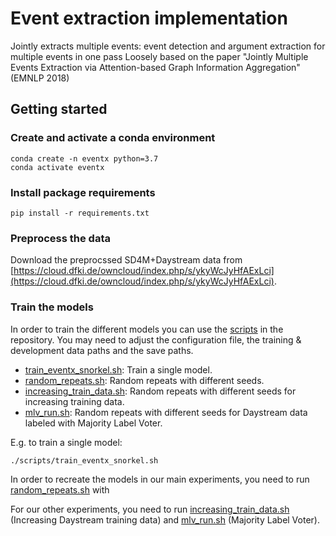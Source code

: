 # Event extraction implementation

Jointly extracts multiple events: event detection and argument extraction for multiple events in one pass
Loosely based on the paper "Jointly Multiple Events Extraction via Attention-based Graph Information Aggregation" (EMNLP 2018)

## Getting started

### Create and activate a conda environment
    conda create -n eventx python=3.7
    conda activate eventx

### Install package requirements
    pip install -r requirements.txt

### Preprocess the data
Download the preprocssed SD4M+Daystream data from 
[https://cloud.dfki.de/owncloud/index.php/s/ykyWcJyHfAExLci](https://cloud.dfki.de/owncloud/index.php/s/ykyWcJyHfAExLci).

### Train the models
In order to train the different models you can use the [scripts](scripts) in the repository.
You may need to adjust the configuration file, the training & development data paths and the save paths.
- [train_eventx_snorkel.sh](scripts/train_eventx_snorkel.sh): Train a single model.
- [random_repeats.sh](scripts/random_repeats.sh): Random repeats with different seeds.
- [increasing_train_data.sh](scripts/increasing_train_data.sh): Random repeats with different seeds for increasing training data.
- [mlv_run.sh](scripts/mlv_run.sh): Random repeats with different seeds for Daystream data labeled with Majority Label Voter. 

E.g. to train a single model:
```
./scripts/train_eventx_snorkel.sh
```
In order to recreate the models in our main experiments, you need to run [random_repeats.sh](scripts/random_repeats.sh) with

For our other experiments, you need to run [increasing_train_data.sh](scripts/increasing_train_data.sh) (Increasing Daystream
training data) and 
[mlv_run.sh](scripts/mlv_run.sh) (Majority Label Voter).
